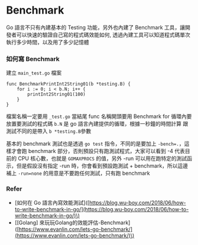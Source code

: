 # Benchmark

Go 語言不只有內建基本的 Testing 功能，另外也內建了 Benchmark 工具，讓開發者可以快速的驗證自己寫的程式碼效能如何, 透過內建工具可以知道程式碼單次執行多少時間，以及用了多少記憶體

### 如何寫 Benchmark

建立 `main_test.go` 檔案

```text
func BenchmarkPrintInt2String01(b *testing.B) {
    for i := 0; i < b.N; i++ {
        printInt2String01(100)
    }
}
```

檔案名稱一定要用 `_test.go` 當結尾 func 名稱開頭要用 Benchmark for 循環內要放置要測試的程式碼 `b.N` 是 go 語言內建提供的循環，根據一秒鐘的時間計算 跟測試不同的是帶入 `b *testing.B`參數

基本的 benchmark 測試也是透過 `go test` 指令，不同的是要加上 `-bench=.`，這樣才會跑 benchmark 部分，否則預設只有跑測試程式，大家可以看到 -4 代表目前的 CPU 核心數，也就是 `GOMAXPROCS` 的值，另外 -run 可以用在跑特定的測試函示，但是假設沒有指定 -run 時，你會看到預設跑測試 + benchmark，所以這邊補上 `-run=none` 的用意是不要跑任何測試，只有跑 benchmark



### Refer

* \[如何在 Go 語言內寫效能測試\]\([https://blog.wu-boy.com/2018/06/how-to-write-benchmark-in-go/](https://blog.wu-boy.com/2018/06/how-to-write-benchmark-in-go/)\)
* \[\[Golang\] 來玩玩Golang的效能評估-Benchmark\]\([https://www.evanlin.com/lets-go-benchmark/](https://www.evanlin.com/lets-go-benchmark/)\)







